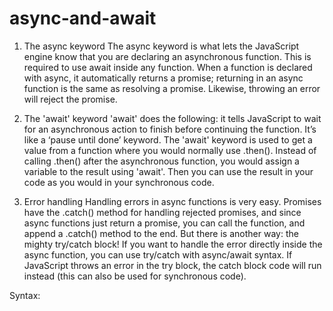 # async-and-await

1. The async keyword
  The async keyword is what lets the JavaScript engine know that you are declaring an asynchronous function. This is required to use await inside any function. When a function is declared with async, it automatically returns a promise; returning in an async function is the same as resolving a promise. Likewise, throwing an error will reject the promise.

2. The 'await' keyword
  'await' does the following: it tells JavaScript to wait for an asynchronous action to finish before continuing the function. It’s like a ‘pause until done’ keyword. The 'await' keyword is used to get a value from a function where you would normally use .then(). Instead of calling .then() after the asynchronous function, you would assign a variable to the result using 'await'. Then you can use the result in your code as you would in your synchronous code.

3. Error handling
  Handling errors in async functions is very easy. Promises have the .catch() method for handling rejected promises, and since async functions just return a promise, you can call the function, and append a .catch() method to the end. But there is another way: the mighty try/catch block! If you want to handle the error directly inside the async function, you can use try/catch with async/await syntax. If JavaScript throws an error in the try block, the catch block code will run instead (this can also be used for synchronous code).

  Syntax:
    <!-- 
    try {
      tryStatements
    } catch (exceptionVar) {
      catchStatements
    } finally {
      finallyStatements
    } 
    -->